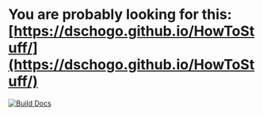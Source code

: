 # You are probably looking for this: [https://dschogo.github.io/HowToStuff/](https://dschogo.github.io/HowToStuff/)

[![Build Docs](https://github.com/Dschogo/HowToStuff/actions/workflows/build_docs.yml/badge.svg)](https://github.com/Dschogo/HowToStuff/actions/workflows/build_docs.yml)